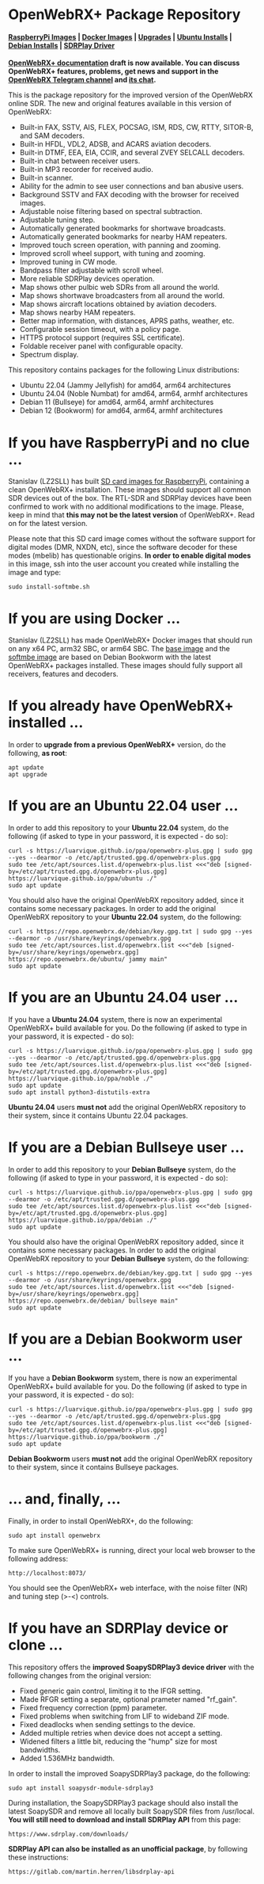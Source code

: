 # OpenWebRX+ Package Repository

#### [RaspberryPi Images](#if-you-have-raspberrypi-4-and-no-clue-) | [Docker Images](#if-you-are-using-docker-) | [Upgrades](#if-you-already-have-openwebrx-installed-) | [Ubuntu Installs](#if-you-are-an-ubuntu-2204-user-) | [Debian Installs](#if-you-are-a-debian-bullseye-user-) | [SDRPlay Driver](#if-you-have-an-sdrplay-device-or-clone-)

__[OpenWebRX+ documentation](https://fms.komkon.org/OWRX) draft is now available. You can discuss OpenWebRX+ features, problems, get news and support in the [OpenWebRX Telegram channel](https://t.me/openwebrx) and [its chat](https://t.me/openwebrx_chat).__

This is the package repository for the improved version of the OpenWebRX online SDR. The new and original features available in this version of OpenWebRX:
* Built-in FAX, SSTV, AIS, FLEX, POCSAG, ISM, RDS, CW, RTTY, SITOR-B, and SAM decoders.
* Built-in HFDL, VDL2, ADSB, and ACARS aviation decoders.
* Built-in DTMF, EEA, EIA, CCIR, and several ZVEY SELCALL decoders.
* Built-in chat between receiver users.
* Built-in MP3 recorder for received audio.
* Built-in scanner.
* Ability for the admin to see user connections and ban abusive users.
* Background SSTV and FAX decoding with the browser for received images.
* Adjustable noise filtering based on spectral subtraction.
* Adjustable tuning step.
* Automatically generated bookmarks for shortwave broadcasts.
* Automatically generated bookmarks for nearby HAM repeaters.
* Improved touch screen operation, with panning and zooming.
* Improved scroll wheel support, with tuning and zooming.
* Improved tuning in CW mode.
* Bandpass filter adjustable with scroll wheel.
* More reliable SDRPlay devices operation.
* Map shows other pulbic web SDRs from all around the world.
* Map shows shortwave broadcasters from all around the world.
* Map shows aircraft locations obtained by aviation decoders.
* Map shows nearby HAM repeaters.
* Better map information, with distances, APRS paths, weather, etc.
* Configurable session timeout, with a policy page.
* HTTPS protocol support (requires SSL certificate).
* Foldable receiver panel with configurable opacity.
* Spectrum display.

This repository contains packages for the following Linux distributions:
* Ubuntu 22.04 (Jammy Jellyfish) for amd64, arm64 architectures
* Ubuntu 24.04 (Noble Numbat) for amd64, arm64, armhf architectures
* Debian 11 (Bullseye) for amd64, arm64, armhf architectures
* Debian 12 (Bookworm) for amd64, arm64, armhf architectures

# If you have RaspberryPi and no clue ...
Stanislav (LZ2SLL) has built [SD card images for RaspberryPi](https://github.com/luarvique/openwebrx/releases/), containing a clean OpenWebRX+ installation. These images should support all common SDR devices out of the box. The RTL-SDR and SDRPlay devices have been confirmed to work with no additional modifications to the image. Please, keep in mind that __this may not be the latest version__ of OpenWebRX+. Read on for the latest version.

Please note that this SD card image comes without the software support for digital modes (DMR, NXDN, etc), since the software decoder for these modes (mbelib) has questionable origins. **In order to enable digital modes** in this image, ssh into the user account you created while installing the image and type:

    sudo install-softmbe.sh

# If you are using Docker ...
Stanislav (LZ2SLL) has made OpenWebRX+ Docker images that should run on any x64 PC, arm32 SBC, or arm64 SBC. The [base image](https://hub.docker.com/r/slechev/openwebrxplus) and the [softmbe image](https://hub.docker.com/r/slechev/openwebrxplus-softmbe) are based on Debian Bookworm with the latest OpenWebRX+ packages installed. These images should fully support all receivers, features and decoders.

# If you already have OpenWebRX+ installed ...
In order to **upgrade from a previous OpenWebRX+** version, do the following, **as root**:

    apt update
    apt upgrade

# If you are an Ubuntu 22.04 user ...
In order to add this repository to your **Ubuntu 22.04** system, do the following (if asked to type in your password, it is expected - do so):

    curl -s https://luarvique.github.io/ppa/openwebrx-plus.gpg | sudo gpg --yes --dearmor -o /etc/apt/trusted.gpg.d/openwebrx-plus.gpg
    sudo tee /etc/apt/sources.list.d/openwebrx-plus.list <<<"deb [signed-by=/etc/apt/trusted.gpg.d/openwebrx-plus.gpg] https://luarvique.github.io/ppa/ubuntu ./"
    sudo apt update

You should also have the original OpenWebRX repository added, since it contains some necessary packages. In order to add the original OpenWebRX repository to your **Ubuntu 22.04** system, do the following:

    curl -s https://repo.openwebrx.de/debian/key.gpg.txt | sudo gpg --yes --dearmor -o /usr/share/keyrings/openwebrx.gpg
    sudo tee /etc/apt/sources.list.d/openwebrx.list <<<"deb [signed-by=/usr/share/keyrings/openwebrx.gpg] https://repo.openwebrx.de/ubuntu/ jammy main"
    sudo apt update

# If you are an Ubuntu 24.04 user ...
If you have a **Ubuntu 24.04** system, there is now an experimental OpenWebRX+ build available for you. Do the following (if asked to type in your password, it is expected - do so):

    curl -s https://luarvique.github.io/ppa/openwebrx-plus.gpg | sudo gpg --yes --dearmor -o /etc/apt/trusted.gpg.d/openwebrx-plus.gpg
    sudo tee /etc/apt/sources.list.d/openwebrx-plus.list <<<"deb [signed-by=/etc/apt/trusted.gpg.d/openwebrx-plus.gpg] https://luarvique.github.io/ppa/noble ./"
    sudo apt update
    sudo apt install python3-distutils-extra

**Ubuntu 24.04** users **must not** add the original OpenWebRX repository to their system, since it contains Ubuntu 22.04 packages.   

# If you are a Debian Bullseye user ...
In order to add this repository to your **Debian Bullseye** system, do the following (if asked to type in your password, it is expected - do so):

    curl -s https://luarvique.github.io/ppa/openwebrx-plus.gpg | sudo gpg --dearmor -o /etc/apt/trusted.gpg.d/openwebrx-plus.gpg
    sudo tee /etc/apt/sources.list.d/openwebrx-plus.list <<<"deb [signed-by=/etc/apt/trusted.gpg.d/openwebrx-plus.gpg] https://luarvique.github.io/ppa/debian ./"
    sudo apt update

You should also have the original OpenWebRX repository added, since it contains some necessary packages. In order to add the original OpenWebRX repository to your **Debian Bullseye** system, do the following:

    curl -s https://repo.openwebrx.de/debian/key.gpg.txt | sudo gpg --yes --dearmor -o /usr/share/keyrings/openwebrx.gpg
    sudo tee /etc/apt/sources.list.d/openwebrx.list <<<"deb [signed-by=/usr/share/keyrings/openwebrx.gpg] https://repo.openwebrx.de/debian/ bullseye main"
    sudo apt update

# If you are a Debian Bookworm user ...
If you have a **Debian Bookworm** system, there is now an experimental OpenWebRX+ build available for you. Do the following (if asked to type in your password, it is expected - do so):

    curl -s https://luarvique.github.io/ppa/openwebrx-plus.gpg | sudo gpg --yes --dearmor -o /etc/apt/trusted.gpg.d/openwebrx-plus.gpg
    sudo tee /etc/apt/sources.list.d/openwebrx-plus.list <<<"deb [signed-by=/etc/apt/trusted.gpg.d/openwebrx-plus.gpg] https://luarvique.github.io/ppa/bookworm ./"
    sudo apt update

**Debian Bookworm** users **must not** add the original OpenWebRX repository to their system, since it contains Bullseye packages.

# ... and, finally, ...

Finally, in order to install OpenWebRX+, do the following:

    sudo apt install openwebrx

To make sure OpenWebRX+ is running, direct your local web browser to the following address:

    http://localhost:8073/

You should see the OpenWebRX+ web interface, with the noise filter (NR) and tuning step (>-<) controls.

# If you have an SDRPlay device or clone ...

This repository offers the **improved SoapySDRPlay3 device driver** with the following changes from the original version:
* Fixed generic gain control, limiting it to the IFGR setting.
* Made RFGR setting a separate, optional prameter named "rf_gain".
* Fixed frequency correction (ppm) parameter.
* Fixed problems when switching from LIF to wideband ZIF mode.
* Fixed deadlocks when sending settings to the device.
* Added multiple retries when device does not accept a setting.
* Widened filters a little bit, reducing the "hump" size for most bandwidths.
* Added 1.536MHz bandwidth.

In order to install the improved SoapySDRPlay3 package, do the following:

    sudo apt install soapysdr-module-sdrplay3

During installation, the SoapySDRPlay3 package should also install the latest SoapySDR and remove all locally built SoapySDR files from /usr/local. **You will still need to download and install SDRPlay API** from this page:

    https://www.sdrplay.com/downloads/

**SDRPlay API can also be installed as an unofficial package**, by following these instructions:

    https://gitlab.com/martin.herren/libsdrplay-api
